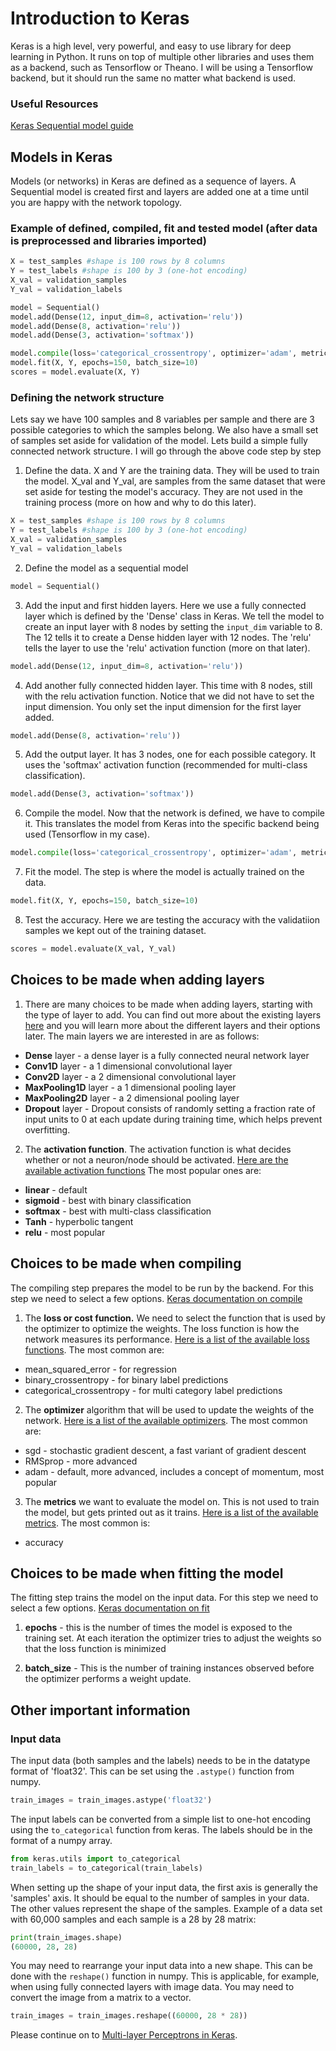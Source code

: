 # Introduction to Keras

Keras is a high level, very powerful, and easy to use library for deep learning in Python. It runs on top of multiple other libraries and uses them as a backend, such as Tensorflow or Theano. I will be using a Tensorflow backend, but it should run the same no matter what backend is used. 

### Useful Resources

[Keras Sequential model guide](https://keras.io/getting-started/sequential-model-guide/)

## Models in Keras

Models (or networks) in Keras are defined as a sequence of layers. A Sequential model is created first and layers are added one at a time until you are happy with the network topology. 

### Example of defined, compiled, fit and tested model (after data is preprocessed and libraries imported)

```python
X = test_samples #shape is 100 rows by 8 columns
Y = test_labels #shape is 100 by 3 (one-hot encoding)
X_val = validation_samples
Y_val = validation_labels

model = Sequential()
model.add(Dense(12, input_dim=8, activation='relu'))
model.add(Dense(8, activation='relu'))
model.add(Dense(3, activation='softmax'))

model.compile(loss='categorical_crossentropy', optimizer='adam', metrics=['accuracy'])
model.fit(X, Y, epochs=150, batch_size=10)
scores = model.evaluate(X, Y)

```

### Defining the network structure

Lets say we have 100 samples and 8 variables per sample and there are 3 possible categories to which the samples belong. We also have a small set of samples set aside for validation of the model. Lets build a simple fully connected network structure. I will go through the above code step by step

1. Define the data. X and Y are the training data. They will be used to train the model. X_val and Y_val, are samples from the same dataset that were set aside for testing the model's accuracy. They are not used in the training process (more on how and why to do this later). 

```python
X = test_samples #shape is 100 rows by 8 columns
Y = test_labels #shape is 100 by 3 (one-hot encoding)
X_val = validation_samples
Y_val = validation_labels
```

2. Define the model as a sequential model
```python
model = Sequential()
```
3. Add the input and first hidden layers. Here we use a fully connected layer which is defined by the 'Dense' class in Keras. We tell the model to create an input layer with 8 nodes by setting the `input_dim` variable to 8. The 12 tells it to create a Dense hidden layer with 12 nodes. The 'relu' tells the layer to use the 'relu' activation function (more on that later).
```python
model.add(Dense(12, input_dim=8, activation='relu'))
```

4. Add another fully connected hidden layer. This time with 8 nodes, still with the relu activation function. Notice that we did not have to set the input dimension. You only set the input dimension for the first layer added. 

```python
model.add(Dense(8, activation='relu'))
```

5. Add the output layer. It has 3 nodes, one for each possible category. It uses the 'softmax' activation function (recommended for multi-class classification). 
```python
model.add(Dense(3, activation='softmax'))
```

6. Compile the model. Now that the network is defined, we have to compile it. This translates the model from Keras into the specific backend being used (Tensorflow in my case). 
```python
model.compile(loss='categorical_crossentropy', optimizer='adam', metrics=['accuracy'])
```

7. Fit the model. The step is where the model is actually trained on the data. 
```python
model.fit(X, Y, epochs=150, batch_size=10)
```

8. Test the accuracy. Here we are testing the accuracy with the validatiion samples we kept out of the training dataset.   
```python
scores = model.evaluate(X_val, Y_val)
```

## Choices to be made when adding layers
1. There are many choices to be made when adding layers, starting with the type of layer to add. You can find out more about the existing layers [here](https://keras.io/layers/about-keras-layers/) and you will learn more about the different layers and their options later. The main layers we are interested in are as follows:

* **Dense** layer - a dense layer is a fully connected neural network layer
* **Conv1D** layer - a 1 dimensional convolutional layer 
* **Conv2D** layer - a 2 dimensional convolutional layer
* **MaxPooling1D** layer - a 1 dimensional pooling layer
* **MaxPooling2D** layer - a 2 dimensional pooling layer
* **Dropout** layer - Dropout consists of randomly setting a fraction rate of input units to 0 at each update during training time, which helps prevent overfitting.

2. The **activation function**. The activation function is what decides whether or not a neuron/node should be activated. [Here are the available activation functions](https://keras.io/activations/) The most popular ones are:
* **linear** - default
* **sigmoid** - best with binary classification
* **softmax** - best with multi-class classification
* **Tanh** - hyperbolic tangent
* **relu** - most popular

## Choices to be made when compiling
The compiling step prepares the model to be run by the backend. For this step we need to select a few options. [Keras documentation on compile](https://keras.io/models/model/)

1. The **loss or cost function.** We need to select the function that is used by the optimizer to optimize the weights. The loss function is how the network measures its performance. [Here is a list of the available loss functions](https://keras.io/losses/). The most common are:
* mean_squared_error - for regression
* binary_crossentropy - for binary label predictions
* categorical_crossentropy - for multi category label predictions

2. The **optimizer** algorithm that will be used to update the weights of the network. [Here is a list of the available optimizers](https://keras.io/optimizers/). The most common are:
* sgd - stochastic gradient descent, a fast variant of gradient descent
* RMSprop - more advanced
* adam - default, more advanced, includes a concept of momentum, most popular

3. The **metrics** we want to evaluate the model on. This is not used to train the model, but gets printed out as it trains. [Here is a list of the available metrics](https://keras.io/metrics/). The most common is:
* accuracy

## Choices to be made when fitting the model
The fitting step trains the model on the input data. For this step we need to select a few options. [Keras documentation on fit](https://keras.io/models/model/)

1. **epochs** - this is the number of times the model is exposed to the training set. At each iteration the optimizer tries to adjust the weights so that the loss function is minimized

2. **batch_size** - This is the number of training instances observed before the optimizer performs a weight update. 

## Other important information

### Input data

The input data (both samples and the labels) needs to be in the datatype format of 'float32'. This can be set using the `.astype()` function from numpy. 
```python
train_images = train_images.astype('float32')
```

The input labels can be converted from a simple list to one-hot encoding using the `to_categorical` function from keras. The labels should be in the format of a numpy array. 
```python
from keras.utils import to_categorical
train_labels = to_categorical(train_labels)
```

When setting up the shape of your input data, the first axis is generally the 'samples' axis. It should be equal to the number of samples in your data. The other values represent the shape of the samples. Example of a data set with 60,000 samples and each sample is a 28 by 28 matrix: 
```python
print(train_images.shape)
(60000, 28, 28)
```

You may need to rearrange your input data into a new shape. This can be done with the `reshape()` function in numpy. This is applicable, for example, when using fully connected layers with image data. You may need to convert the image from a matrix to a vector.
```python
train_images = train_images.reshape((60000, 28 * 28))
```
Please continue on to [Multi-layer Perceptrons in Keras](https://github.com/kitchell/DeepLearningTutorial_LBspectrum/blob/master/MLP.md).
